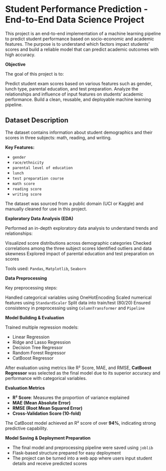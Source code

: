 #  Student Performance Prediction - End-to-End Data Science Project

This project is an end-to-end implementation of a machine learning pipeline to predict student performance based on socio-economic and academic features. The purpose is to understand which factors impact students' scores and build a reliable model that can predict academic outcomes with high accuracy.


**Objective**

The goal of this project is to:

Predict student exam scores based on various features such as gender, lunch type, parental education, and test preparation.
Analyze the relationships and influence of input features on students’ academic performance.
Build a clean, reusable, and deployable machine learning pipeline.


## Dataset Description

The dataset contains information about student demographics and their scores in three subjects: math, reading, and writing.

**Key Features:**

- `gender`
- `race/ethnicity`
- `parental level of education`
- `lunch`
- `test preparation course`
- `math score`
- `reading score`
- `writing score`

The dataset was sourced from a public domain (UCI or Kaggle) and manually cleaned for use in this project.

 **Exploratory Data Analysis (EDA)**

Performed an in-depth exploratory data analysis to understand trends and relationships:

Visualized score distributions across demographic categories
Checked correlations among the three subject scores
Identified outliers and data skewness
Explored impact of parental education and test preparation on scores

Tools used: `Pandas`, `Matplotlib`, `Seaborn`


**Data Preprocessing**

Key preprocessing steps:

Handled categorical variables using OneHotEncoding
Scaled numerical features using `StandardScaler`
Split data into train/test (80/20)
Ensured consistency in preprocessing using `ColumnTransformer` and `Pipeline`


**Model Building & Evaluation**

Trained multiple regression models:

- Linear Regression
- Ridge and Lasso Regression
- Decision Tree Regressor
- Random Forest Regressor
- CatBoost Regressor

After evaluation using metrics like R² Score, MAE, and RMSE, **CatBoost Regressor** was selected as the final model due to its superior accuracy and performance with categorical variables.


**Evaluation Metrics**

- **R² Score**: Measures the proportion of variance explained
- **MAE (Mean Absolute Error)**
- **RMSE (Root Mean Squared Error)**
- **Cross-Validation Score (10-fold)**

The CatBoost model achieved an R² score of over **94%**, indicating strong predictive capability.

**Model Saving & Deployment Preparation**

- The final model and preprocessing pipeline were saved using `joblib`
- Flask-based structure prepared for easy deployment
- The project can be turned into a web app where users input student details and receive predicted scores



